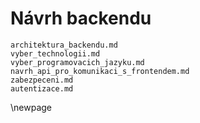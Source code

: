 
# Návrh backendu

``` {.include}
architektura_backendu.md
vyber_technologii.md
vyber_programovacich_jazyku.md
navrh_api_pro_komunikaci_s_frontendem.md
zabezpeceni.md
autentizace.md
```

\newpage

